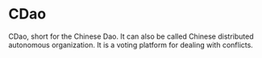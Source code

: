 # CDao
CDao, short for the Chinese Dao. It can also be called Chinese distributed autonomous organization. It is a voting platform for dealing with conflicts.

